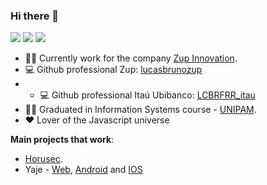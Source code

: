 ### Hi there 👋

[![](https://img.shields.io/badge/-Lucas%20Bruno-blue?style=flat-square&labelColor=blue&logo=linkedin&logoColor=white&link=https://www.linkedin.com/in/lucas-bruno-33b193151/)](https://www.linkedin.com/in/lucas-bruno-33b193151/)
[![](https://img.shields.io/badge/-gmail-red?style=flat-square&labelColor=red&logo=gmail&logoColor=white&link=http://link%3Dmailto:lucabrunoferreira@gmail.com/)](http://link%3Dmailto:lucabrunoferreira@gmail.com/)
[![](https://img.shields.io/badge/-@lucasbrunoferreira-e1306c?style=flat-square&labelColor=e1306c&logo=instagram&logoColor=white&link=https://www.instagram.com/lucasbrunoferreira/)](https://www.instagram.com/lucasbrunoferreira/)


- 👨‍💻 Currently work for the company [Zup Innovation](https://www.zup.com.br/).
- ‍💻 Github professional Zup: [lucasbrunozup](https://github.com/lucasbrunozup)
- - ‍💻 Github professional Itaú Ubibanco: [LCBRFRR_itau](https://github.com/LCBRFRR_itau)
- 👨‍🎓 Graduated in Information Systems course - [UNIPAM](https://graduacao.unipam.edu.br/curso.php?id=MTQ=).
- ❤️ Lover of the Javascript universe



**Main projects that work**:
-  [Horusec](https://github.com/zupit/horusec-platform).
-  Yaje - [Web](https://yaje.com.br/), [Android](https://play.google.com/store/apps/details?id=com.yajeapp.Yaje) and [IOS](https://apps.apple.com/br/app/yaje/id1615080596)  
